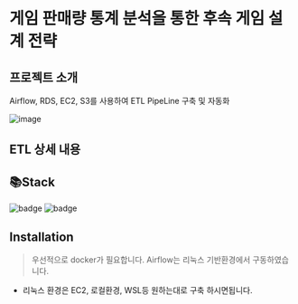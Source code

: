 # 게임 판매량 통계 분석을 통한 후속 게임 설계 전략


## 프로젝트 소개
Airflow, RDS, EC2, S3를 사용하여 ETL PipeLine 구축 및 자동화

![image](https://user-images.githubusercontent.com/109950265/221753888-f9b47e1d-f3fe-4b10-aa3c-4790297c6af0.png)


## ETL 상세 내용



## 📚Stack

![badge](https://img.shields.io/badge/Colab-F9AB00?style=for-the-badge&logo=Colab&logoColor=white)
![badge](https://img.shields.io/badge/AmazonS3-009639?style=flat-square&logo=AmazonS3&logoColor=white)



## Installation
> 우선적으로 docker가 필요합니다. Airflow는 리눅스 기반환경에서 구동하였습니다. 

* 리눅스 환경은 EC2, 로컬환경, WSL등 원하는대로 구축 하시면됩니다.

